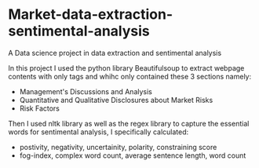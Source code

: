 # Market-data-extraction-sentimental-analysis
A Data science project in data extraction and sentimental analysis

In this project I used the python library Beautifulsoup to extract webpage contents with only <page> tags and whihc only contained these 3 sections namely:
  - Management's Discussions and Analysis
  - Quantitative and Qualitative Disclosures about Market Risks
  - Risk Factors
  
Then I used nltk library as well as the regex library to capture the essential words for sentimental analysis, I specifically calculated:
  - postivity, negativity, uncertainity, polarity, constraining score
  - fog-index, complex word count, average sentence length, word count
